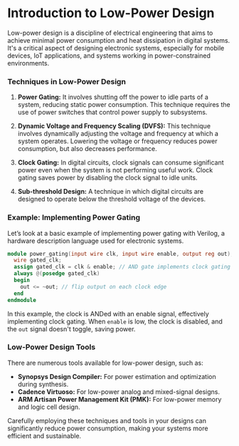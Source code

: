 # Introduction to Low-Power Design

Low-power design is a discipline of electrical engineering that aims to achieve minimal power consumption and heat dissipation in digital systems. It's a critical aspect of designing electronic systems, especially for mobile devices, IoT applications, and systems working in power-constrained environments.

### Techniques in Low-Power Design

1. **Power Gating:** It involves shutting off the power to idle parts of a system, reducing static power consumption. This technique requires the use of power switches that control power supply to subsystems. 

2. **Dynamic Voltage and Frequency Scaling (DVFS):** This technique involves dynamically adjusting the voltage and frequency at which a system operates. Lowering the voltage or frequency reduces power consumption, but also decreases performance.

3. **Clock Gating:** In digital circuits, clock signals can consume significant power even when the system is not performing useful work. Clock gating saves power by disabling the clock signal to idle units.

4. **Sub-threshold Design:** A technique in which digital circuits are designed to operate below the threshold voltage of the devices.

### Example: Implementing Power Gating

Let’s look at a basic example of implementing power gating with Verilog, a hardware description language used for electronic systems.

```verilog
module power_gating(input wire clk, input wire enable, output reg out);
  wire gated_clk;
  assign gated_clk = clk & enable; // AND gate implements clock gating 
  always @(posedge gated_clk)
  begin
    out <= ~out; // flip output on each clock edge
  end
endmodule
```

In this example, the clock is ANDed with an enable signal, effectively implementing clock gating. When `enable` is low, the clock is disabled, and the `out` signal doesn't toggle, saving power.

### Low-Power Design Tools

There are numerous tools available for low-power design, such as:

- **Synopsys Design Compiler:** For power estimation and optimization during synthesis.
- **Cadence Virtuoso:** For low-power analog and mixed-signal designs.
- **ARM Artisan Power Management Kit (PMK):** For low-power memory and logic cell design.

Carefully employing these techniques and tools in your designs can significantly reduce power consumption, making your systems more efficient and sustainable.